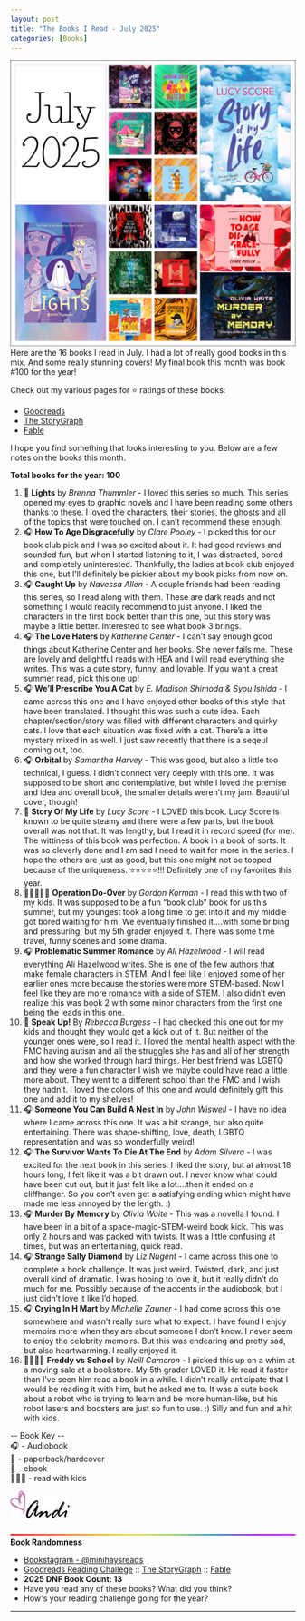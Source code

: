 ```yaml
---
layout: post
title: "The Books I Read - July 2025"
categories: [Books]
---
```

![books](/images/July2025Books.png)
Here are the 16 books I read in July. I had a lot of really good books in this mix. And some really stunning covers! My final book this month was book #100 for the year!

Check out my various pages for ⭐️ ratings of these books: 
- [Goodreads](https://www.goodreads.com/readingchallenges/annual) 
- [The StoryGraph](https://app.thestorygraph.com/stats/minihays?year=2025)
- [Fable](https://fable.co/minihays-147798854824) 

I hope you find something that looks interesting to you. Below are a few notes on the books this month.

**Total books for the year: 100**

1. 📱 **Lights** by *Brenna Thummler* - I loved this series so much. This series opened my eyes to graphic novels and I have been reading some others thanks to these. I loved the characters, their stories, the ghosts and all of the topics that were touched on. I can’t recommend these enough!
2. 🎧 **How To Age Disgracefully** by *Clare Pooley* - I picked this for our book club pick and I was so excited about it. It had good reviews and sounded fun, but when I started listening to it, I was distracted, bored and completely uninterested. Thankfully, the ladies at book club enjoyed this one, but I’ll definitely be pickier about my book picks from now on.
3. 🎧 **Caught Up** by *Navessa Allen* - A couple friends had been reading this series, so I read along with them. These are dark reads and not something I would readily recommend to just anyone. I liked the characters in the first book better than this one, but this story was maybe a little better. Interested to see what book 3 brings.
4. 🎧 **The Love Haters** by *Katherine Center* - I can’t say enough good things about Katherine Center and her books. She never fails me. These are lovely and delightful reads with HEA and I will read everything she writes. This was a cute story, funny, and lovable. If you want a great summer read, pick this one up!
5. 🎧 **We’ll Prescribe You A Cat** by *E. Madison Shimoda & Syou Ishida* - I came across this one and I have enjoyed other books of this style that have been translated. I thought this was such a cute idea. Each chapter/section/story was filled with different characters and quirky cats. I love that each situation was fixed with a cat. There’s a little mystery mixed in as well. I just saw recently that there is a seqeul coming out, too.
6. 🎧 **Orbital** by *Samantha Harvey* - This was good, but also a little too technical, I guess. I didn’t connect very deeply with this one. It was supposed to be short and contemplative, but while I loved the premise and idea and overall book, the smaller details weren’t my jam. Beautiful cover, though!
7. 📱 **Story Of My Life** by *Lucy Score* - I LOVED this book. Lucy Score is known to be quite steamy and there were a few parts, but the book overall was not that. It was lengthy, but I read it in record speed (for me). The wittiness of this book was perfection. A book in a book of sorts. It was so cleverly done and I am sad I need to wait for more in the series. I hope the others are just as good, but this one might not be topped because of the uniqueness. ⭐️⭐️⭐️⭐️⭐️!!! Definitely one of my favorites this year.
8. 📖📱👩‍👧‍👦 **Operation Do-Over** by *Gordon Korman* - I read this with two of my kids. It was supposed to be a fun “book club” book for us this summer, but my youngest took a long time to get into it and my middle got bored waiting for him. We eventually finished it….with some bribing and pressuring, but my 5th grader enjoyed it. There was some time travel, funny scenes and some drama.
9. 🎧 **Problematic Summer Romance** by *Ali Hazelwood* - I will read everything Ali Hazelwood writes. She is one of the few authors that make female characters in STEM. And I feel like I enjoyed some of her earlier ones more because the stories were more STEM-based. Now I feel like they are more romance with a side of STEM. I also didn’t even realize this was book 2 with some minor characters from the first one being the leads in this one. 
10. 📱 **Speak Up!** By *Rebecca Burgess* - I had checked this one out for my kids and thought they would get a kick out of it. But neither of the younger ones were, so I read it. I loved the mental health aspect with the FMC having autism and all the struggles she has and all of her strength and how she worked through hard things. Her best friend was LGBTQ and they were a fun character I wish we maybe could have read a little more about. They went to a different school than the FMC and I wish they hadn’t. I loved the colors of this one and would definitely gift this one and add it to my shelves!
11. 🎧 **Someone You Can Build A Nest In** by *John Wiswell* - I have no idea where I came across this one. It was a bit strange, but also quite entertaining. There was shape-shifting, love, death, LGBTQ representation and was so wonderfully weird!
12. 🎧 **The Survivor Wants To Die At The End** by *Adam Silvera* - I was excited for the next book in this series. I liked the story, but at almost 18 hours long, I felt like it was a bit drawn out. I never know what could have been cut out, but it just felt like a lot….then it ended on a cliffhanger. So you don’t even get a satisfying ending which might have made me less annoyed by the length. :) 
13. 🎧 **Murder By Memory** by *Olivia Waite* - This was a novella I found. I have been in a bit of a space-magic-STEM-weird book kick. This was only 2 hours and was packed with twists. It was a little confusing at times, but was an entertaining, quick read.
14. 🎧 **Strange Sally Diamond** by *Liz Nugent* - I came across this one to complete a book challenge. It was just weird. Twisted, dark, and just overall kind of dramatic. I was hoping to love it, but it really didn’t do much for me. Possibly because of the accents in the audiobook, but I just didn’t love it like I’d hoped.
15. 🎧 **Crying In H Mart** by *Michelle Zauner* - I had come across this one somewhere and wasn’t really sure what to expect. I have found I enjoy memoirs more when they are about someone I don’t know. I never seem to enjoy the celebrity memoirs. But this was endearing and pretty sad, but also heartwarming. I really enjoyed it.
16. 📱👩‍👧‍👦 **Freddy vs School** by *Neill Cameron* - I picked this up on a whim at a moving sale at a bookstore. My 5th grader LOVED it. He read it faster than I’ve seen him read a book in a while. I didn’t really anticipate that I would be reading it with him, but he asked me to. It was a cute book about a robot who is trying to learn and be more human-like, but his robot lasers and boosters are just so fun to use. :) Silly and fun and a hit with kids.

-- Book Key -- <br />
🎧 - Audiobook <br />
📖 - paperback/hardcover <br />
📱 - ebook <br />
👩‍👧‍👦 - read with kids 

![Andi](/images/andi.jpg)

![header](/images/BrightSkinnyRainbow.png)
**Book Randomness**
- [Bookstagram - @minihaysreads](http://instagram.com/minihaysreads)
- [Goodreads Reading Challege](https://www.goodreads.com/readingchallenges/annual) :: [The StoryGraph](https://app.thestorygraph.com/stats/minihays?year=2025) :: [Fable](https://fable.co/minihays-147798854824) 
- **2025 DNF Book Count: 13** 
- Have you read any of these books? What did you think?
- How's your reading challenge going for the year?

----

